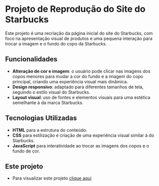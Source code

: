 # Projeto de Reprodução do Site do Starbucks

Este projeto é uma recriação da página inicial do site do Starbucks, com foco na apresentação visual de produtos e uma pequena interação para trocar a imagem e o fundo do copo da Starbucks.

## Funcionalidades

- **Alteração de cor e imagem**: o usuário pode clicar nas imagens dos copos menores para mudar a cor do fundo e a imagem do copo principal, criando uma experiência visual mais dinâmica.
- **Design responsivo**: adaptado para diferentes tamanhos de tela, seguindo o estilo visual do Starbucks.
- **Layout visual**: uso de fontes e elementos visuais para uma estética semelhante à da marca Starbucks.

## Tecnologias Utilizadas

- **HTML** para a estrutura do conteúdo.
- **CSS** para estilização e criação de uma experiência visual similar à do Starbucks.
- **JavaScript** para interatividade ao trocar as imagens dos copos e o fundo de cor.

## Este projeto

- Para visualizar este projeto [clique aqui](https://projeto-starbucks-tau.vercel.app/)
